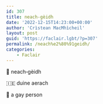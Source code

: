 ```yaml
---
id: 307
title: neach‑gèidh
date: '2022-12-15T14:23:00+00:00'
author: 'Crìstean MacMhìcheil'
layout: post
guid: 'https://faclair.lgbt/?p=307'
permalink: /neach%e2%80%91geidh/
categories:
    - Faclair
---
```


&#x1f3f4;&#xe0067;&#xe0062;&#xe0073;&#xe0063;&#xe0074;&#xe007f; neach‑gèidh

&#x1f1ee;&#x1f1ea; duine aerach

&#x1f3f4;&#xe0067;&#xe0062;&#xe0065;&#xe006e;&#xe0067;&#xe007f; a gay person